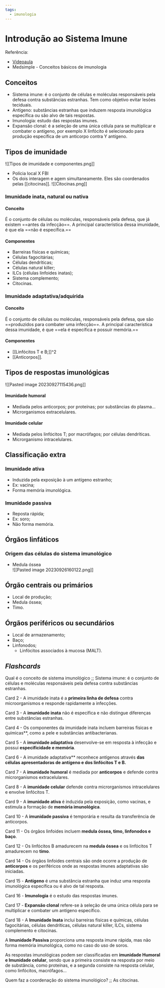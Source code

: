```yaml
---
tags:
  - imunologia
---
```

# Introdução ao Sistema Imune
Referência:
* [Videoaula](https://youtu.be/7kotXf1u2eg?si=RAIJYmuH4Z46JtWA)
* Medsimple - Conceitos básicos de imunologia 
## Conceitos
* Sistema imune: é o conjunto de células e moléculas responsáveis pela defesa contra substâncias estranhas. Tem como objetivo evitar lesões teciduais. 
* Antígeno: substâncias estranhas que induzem resposta imunológica específica ou são alvo de tais respostas.  
* Imunologia: estudo das respostas imunes. 
* Expansão clonal: é a seleção de uma única célula para se multiplicar e combater o antígeno, por exemplo X linfócito é selecionado para produção específica de um anticorpo contra Y antígeno. 
## Tipos de imunidade 
![[Tipos de imunidade e componentes.png]]
* Polícia local X FBI
* Os dois interagem e agem simultaneamente. Eles são coordenados pelas [[citocinas]]. 
![[Citocinas.png]]
### Imunidade inata, natural ou nativa
#### Conceito
É o conjunto de células ou moléculas, responsáveis pela defesa, que já existem ==antes da infecção==.
A principal característica dessa imunidade, é que ela ==não é específica.==
#### Componentes 
* Barreiras físicas e químicas; 
* Células fagocitárias; 
* Células dendríticas; 
* Células natural killer; 
* ILCs (células linfoides inatas);
* Sistema complemento; 
* Citocinas.
### Imunidade adaptativa/adquirida 
#### Conceito
É o conjunto de células ou moléculas, responsáveis pela defesa, que são ==produzidos para combater uma infecção==.
A principal característica dessa imunidade, é que ==ela é específica e possuir memória.==
#### Componentes
* [[Linfócitos T e B;]]^2
* [[Anticorpos]].

## Tipos de respostas imunológicas
![[Pasted image 20230927115436.png]]
#### Imunidade humoral
* Mediada pelos anticorpos; por proteínas; por substâncias do plasma...
* Microrganismos extracelulares. 
#### Imunidade celular
* Mediada pelos linfócitos T; por macrófagos; por células dendríticas. 
* Microrganismo intracelulares. 
## Classificação extra
### Imunidade ativa
* Induzida pela exposição à um antígeno estranho;
* Ex: vacina; 
* Forma memória imunológica. 
### Imunidade passiva
* Reposta rápida;
* Ex: soro;
* Não forma memória.
## Órgãos linfáticos
### Origem das células do sistema imunológico
* Medula óssea  
![[Pasted image 20230926160122.png]]
## Órgão centrais ou primários 
* Local de produção;
* Medula óssea; 
* Timo.
## Órgãos periféricos ou secundários 
* Local de armazenamento; 
* Baço; 
* Linfonodos; 
	* Linfócitos associados à mucosa (MALT). 
## *Flashcards*
Qual é o conceito de sistema imunológico ;; Sistema imune: é o conjunto de células e moléculas responsáveis pela defesa contra substâncias estranhas. 
<!--SR:!2023-09-30,3,254-->

Card 2 - A imunidade inata é a **primeira linha de defesa** contra microorganismos e responde rapidamente a infecções.
<!--SR:!2023-09-30,3,255-->

Card 3 - A **imunidade inata** não é específica e não distingue diferenças entre substâncias estranhas.
<!--SR:!2023-09-28,1,236-->

Card 4 - Os componentes da imunidade inata incluem barreiras físicas e químicas**, como a pele e substâncias antibacterianas.

Card 5 - A **imunidade adaptativa** desenvolve-se em resposta à infecção e possui **especificidade e memória**.
<!--SR:!2023-09-28,1,234!2023-09-30,3,256-->

Card 6 - A imunidade adaptativa** reconhece antígenos através **das células apresentadoras de antígeno e dos linfócitos T e B.**
<!--SR:!2023-09-28,1,232-->

Card 7 - A **imunidade humoral** é mediada por **anticorpos** e defende contra microrganismos extracelulares.
<!--SR:!2023-09-30,4,270!2023-09-30,3,254-->

Card 8 - A **imunidade celular** defende contra microrganismos intracelulares e envolve linfócitos T.
<!--SR:!2023-09-30,3,254-->

Card 9 - A **imunidade ativa** é induzida pela exposição, como vacinas, e estimula a formação de **memória imunológica**.
<!--SR:!2023-10-01,4,272!2023-10-01,4,275-->

Card 10 - A **imunidade passiva** é temporária e resulta da transferência de anticorpos.
<!--SR:!2023-10-01,4,272-->

Card 11 - Os órgãos linfoides incluem **medula óssea, timo, linfonodos e baço**.
<!--SR:!2023-10-01,4,274-->

Card 12 - Os linfócitos B amadurecem na **medula óssea** e os linfócitos T amadurecem no **timo**.
<!--SR:!2023-10-01,4,274!2023-10-01,4,274-->

Card 14 - Os órgãos linfoides centrais são onde ocorre a produção de **anticorpos** e os periféricos onde as respostas imunes adaptativas são iniciadas.

Card 15 - **Antígeno** é uma substância estranha que induz uma resposta imunológica específica ou é alvo de tal resposta.

Card 16 - **Imunologia** é o estudo das respostas imunes.

Card 17 - **Expansão clonal** refere-se à seleção de uma única célula para se multiplicar e combater um antígeno específico. 

Card 18 - A **Imunidade Inata** inclui barreiras físicas e químicas, células fagocitárias, células dendríticas, células natural killer, ILCs, sistema complemento e citocinas.

A **Imunidade Passiva** proporciona uma resposta imune rápida, mas não forma memória imunológica, como no caso do uso de soros.

As respostas imunológicas podem ser classificadas em **imunidade Humoral e Imunidade celular**, sendo que a primeira consiste na resposta por meio de substância, como proteínas, e a segunda consiste na resposta celular, como linfócitos, macrófagos... 

Quem faz a coordenação do sistema imunológico? ;; As citocinas. 


